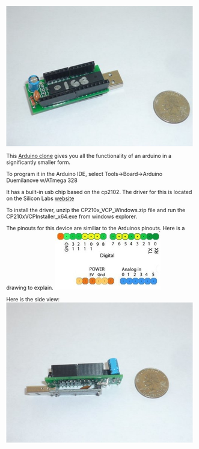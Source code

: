 ![My image](https://github.com/Paulware/ArduinoStick/raw/master/images/ArduinoStick.jpg)

This [Arduino clone](https://www.tindie.com/shops/Paulware/arduino-on-a-stick/) gives you all the functionality 
of an arduino in a significantly smaller form.

To program it in the Arduino IDE, select Tools->Board->Arduino Duemilanove w/ATmega 328

It has a built-in usb chip based on the cp2102.   The driver for this is located on the Silicon Labs [website](http://www.silabs.com/products/mcu/Pages/USBtoUARTBridgeVCPDrivers.aspx)

To install the driver, unzip the CP210x_VCP_Windows.zip file and run the CP210xVCPInstaller_x64.exe from windows explorer.

The pinouts for this device are similiar to the Arduinos pinouts.  Here is a drawing to explain.
![My image](https://github.com/Paulware/ArduinoStick/raw/master/images/pinouts.jpg)

Here is the side view:
![My image](https://github.com/Paulware/ArduinoStick/raw/master/images/sideView.jpg)


